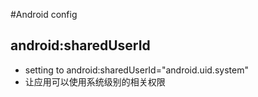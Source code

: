 #Android config

## android:sharedUserId 
- setting to android:sharedUserId="android.uid.system"
- 让应用可以使用系统级别的相关权限